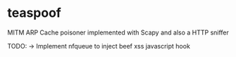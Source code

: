 # teaspoof
MITM ARP Cache poisoner implemented with Scapy and also a HTTP sniffer

TODO: 
 -> Implement nfqueue to inject beef xss javascript hook
